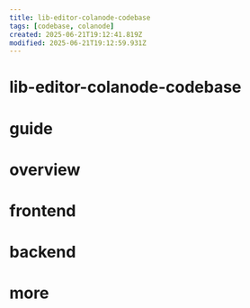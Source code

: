 ```yaml
---
title: lib-editor-colanode-codebase
tags: [codebase, colanode]
created: 2025-06-21T19:12:41.819Z
modified: 2025-06-21T19:12:59.931Z
---
```


# lib-editor-colanode-codebase

# guide

# overview

# frontend

# backend

# more
